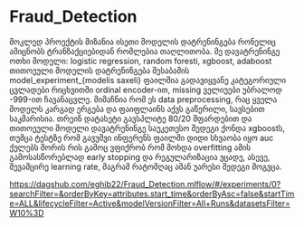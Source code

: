 # Fraud_Detection
მოკლედ პროექტის მიზანია ისეთი მოდელის დატრენინგება რონელიც ამიცნობს ტრანზაქციებიდან რომლებია თაღლითობა.
მე დავატრენინგე ოთხი მოდელი: logistic regression, random foresti, xgboost, adaboost
თითოეული მოდელის დატრენინგება შესაბამის model_experiment_{modelis saxeli} ფაილშია
გადავიყვანე კატეგორიული ცვლადები რიცხვითში ordinal encoder-ით, missing ველიუები უბრალოდ -999-ით ჩავანაცვლე.
მიმაჩნია რომ ეს data preprocessing, რაც ყველა მოდელს კარგად ერგება და ფაიფლაინს აქვს გაწერილი, სავსებით საკმარისია.
თრეინ დატასეტი გავსპლიტე 80/20 შფარდებით და თითოეული მოდელი დავატრენინგე
საუკეთესო შედეგი ქონდა xgboostს, თუმცა ტესტზე რომ გავუშვი ინფერენს ფაილში დიდი სხვაობა იყო auc ქულებს შორის რის გამოც ვფიქრობ რომ მოხდა overfitting
ამის გამოსასწორებლად early stopping და რეგულარიზაცია ვცადე, ასევე, შევამცირე learning rate, მაგრამ რატომღაც ამან უარესი შედეგი მოგვცა.

 https://dagshub.com/eghib22/Fraud_Detection.mlflow/#/experiments/0?searchFilter=&orderByKey=attributes.start_time&orderByAsc=false&startTime=ALL&lifecycleFilter=Active&modelVersionFilter=All+Runs&datasetsFilter=W10%3D
